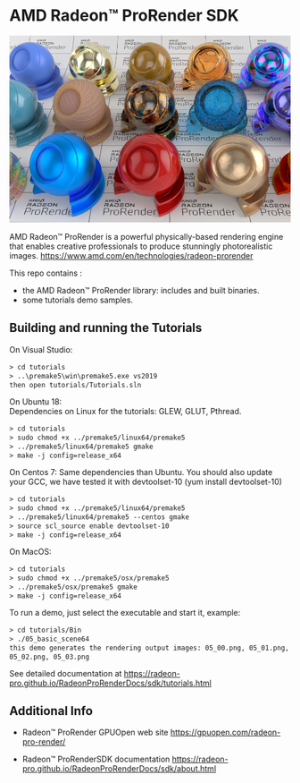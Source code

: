 

# AMD Radeon:tm: ProRender SDK

![](Resources/doc/doc1.png)

AMD Radeon:tm: ProRender is a powerful physically-based rendering engine that enables creative professionals to produce stunningly photorealistic images.
https://www.amd.com/en/technologies/radeon-prorender

This repo contains :
- the AMD Radeon:tm: ProRender library: includes and built binaries.
- some tutorials demo samples.

## Building and running the Tutorials

On Visual Studio:
```
> cd tutorials
> ..\premake5\win\premake5.exe vs2019
then open tutorials/Tutorials.sln
```

On Ubuntu 18:  
Dependencies on Linux for the tutorials: GLEW, GLUT, Pthread.
```
> cd tutorials
> sudo chmod +x ../premake5/linux64/premake5
> ../premake5/linux64/premake5 gmake
> make -j config=release_x64
```

On Centos 7:
Same dependencies than Ubuntu.
You should also update your GCC, we have tested it with devtoolset-10 (yum install devtoolset-10)
```
> cd tutorials
> sudo chmod +x ../premake5/linux64/premake5
> ../premake5/linux64/premake5 --centos gmake
> source scl_source enable devtoolset-10
> make -j config=release_x64
```

On MacOS:
```
> cd tutorials
> sudo chmod +x ../premake5/osx/premake5
> ../premake5/osx/premake5 gmake
> make -j config=release_x64
```

To run a demo, just select the executable and start it, example:
```
> cd tutorials/Bin
> ./05_basic_scene64
this demo generates the rendering output images: 05_00.png, 05_01.png, 05_02.png, 05_03.png
```

See detailed documentation at 
https://radeon-pro.github.io/RadeonProRenderDocs/sdk/tutorials.html

## Additional Info

- Radeon:tm: ProRender GPUOpen web site
https://gpuopen.com/radeon-pro-render/

- Radeon:tm: ProRenderSDK documentation
https://radeon-pro.github.io/RadeonProRenderDocs/sdk/about.html




